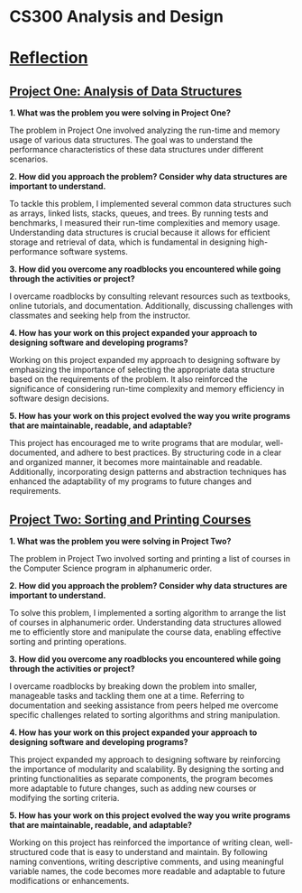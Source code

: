 # CS300 Analysis and Design
<h1><ins><u>Reflection</ins></u></h1>


<h2><ins>Project One: Analysis of Data Structures</ins></h2>

**1. What was the problem you were solving in Project One?**

The problem in Project One involved analyzing the run-time and memory usage of various data structures. The goal was to understand the performance characteristics of these data structures under different scenarios.

**2. How did you approach the problem? Consider why data structures are important to understand.**

To tackle this problem, I implemented several common data structures such as arrays, linked lists, stacks, queues, and trees. By running tests and benchmarks, I measured their run-time complexities and memory usage. Understanding data structures is crucial because it allows for efficient storage and retrieval of data, which is fundamental in designing high-performance software systems.

**3. How did you overcome any roadblocks you encountered while going through the activities or project?**

I overcame roadblocks by consulting relevant resources such as textbooks, online tutorials, and documentation. Additionally, discussing challenges with classmates and seeking help from the instructor.

**4. How has your work on this project expanded your approach to designing software and developing programs?**

Working on this project expanded my approach to designing software by emphasizing the importance of selecting the appropriate data structure based on the requirements of the problem. It also reinforced the significance of considering run-time complexity and memory efficiency in software design decisions.

**5. How has your work on this project evolved the way you write programs that are maintainable, readable, and adaptable?**

This project has encouraged me to write programs that are modular, well-documented, and adhere to best practices. By structuring code in a clear and organized manner, it becomes more maintainable and readable. Additionally, incorporating design patterns and abstraction techniques has enhanced the adaptability of my programs to future changes and requirements.


<h2><ins>Project Two: Sorting and Printing Courses</ins></h2>

**1. What was the problem you were solving in Project Two?**

The problem in Project Two involved sorting and printing a list of courses in the Computer Science program in alphanumeric order.

**2. How did you approach the problem? Consider why data structures are important to understand.**

To solve this problem, I implemented a sorting algorithm to arrange the list of courses in alphanumeric order. Understanding data structures allowed me to efficiently store and manipulate the course data, enabling effective sorting and printing operations.

**3. How did you overcome any roadblocks you encountered while going through the activities or project?**

I overcame roadblocks by breaking down the problem into smaller, manageable tasks and tackling them one at a time. Referring to documentation and seeking assistance from peers helped me overcome specific challenges related to sorting algorithms and string manipulation.

**4. How has your work on this project expanded your approach to designing software and developing programs?**

This project expanded my approach to designing software by reinforcing the importance of modularity and scalability. By designing the sorting and printing functionalities as separate components, the program becomes more adaptable to future changes, such as adding new courses or modifying the sorting criteria.

**5. How has your work on this project evolved the way you write programs that are maintainable, readable, and adaptable?**

Working on this project has reinforced the importance of writing clean, well-structured code that is easy to understand and maintain. By following naming conventions, writing descriptive comments, and using meaningful variable names, the code becomes more readable and adaptable to future modifications or enhancements.


